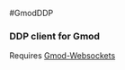 #GmodDDP
### DDP client for Gmod

Requires [Gmod-Websockets](https://github.com/HunterNL/Gmod-Websockets)
